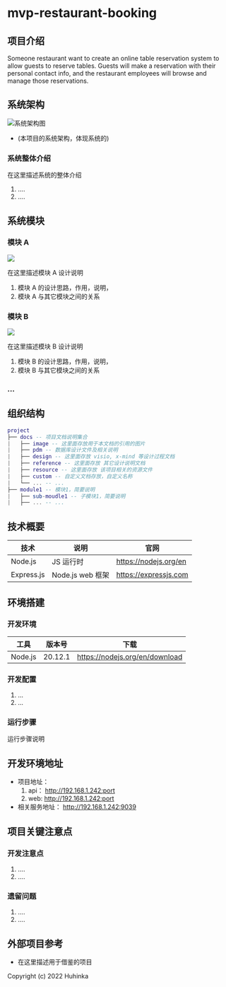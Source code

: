 # mvp-restaurant-booking

## 项目介绍

Someone restaurant want to create an online table reservation system to allow guests to reserve tables. Guests will make a reservation with their personal contact info, and the restaurant employees will browse and manage those reservations.

## 系统架构

![系统架构图](./docs/image/arch.png)

- (本项目的系统架构，体现系统的)

### 系统整体介绍

在这里描述系统的整体介绍

1. ....
2. ....

## 系统模块

### 模块 A

![](./docs/image/module-xxx.png)

在这里描述模块 A 设计说明

1. 模块 A 的设计思路，作用，说明，
2. 模块 A 与其它模块之间的关系

### 模块 B

![](./docs/image/module-xxx.png)

在这里描述模块 B 设计说明

1. 模块 B 的设计思路，作用，说明，
2. 模块 B 与其它模块之间的关系

### ...

## 组织结构

```lua
project
├── docs -- 项目文档说明集合
|   ├── image -- 这里面存放用于本文档的引用的图片
|   ├── pdm -- 数据库设计文件及相关说明
|   ├── design -- 这里面存放 visio, x-mind 等设计过程文档
|   ├── reference -- 这里面存放 其它设计说明文档
|   ├── resource -- 这里面存放 该项目相关的资源文件
|   ├── custom -- 自定义文档存放，自定义名称
|   └── ... -- ...
├── module1 -- 模块1，简要说明
|   ├── sub-moudle1 -- 子模块1，简要说明
|   ├── ... -- ...
```

## 技术概要

| 技术                 | 说明             | 官网                            |
| -------------------- | ---------------- | ------------------------------- |
| Node.js              | JS 运行时        | https://nodejs.org/en           |
| Express.js           | Node.js web 框架 | https://expressjs.com           |

## 环境搭建

### 开发环境

| 工具                | 版本号 | 下载                                                      |
| ------------------- | ------ | --------------------------------------------------------- |
| Node.js                 | 20.12.1    | https://nodejs.org/en/download |

### 开发配置

1. ...
2. ...

### 运行步骤

运行步骤说明

## 开发环境地址

- 项目地址：
  1. api： http://192.168.1.242:port
  2. web: http://192.168.1.242:port
- 相关服务地址： http://192.168.1.242:9039

## 项目关键注意点

### 开发注意点

1. ....
2. ....

### 遗留问题

1. ....
2. ....

## 外部项目参考

- 在这里描述用于借鉴的项目

Copyright (c) 2022 Huhinka
